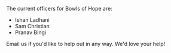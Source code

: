 The current officers for Bowls of Hope are:
- Ishan Ladhani
- Sam Christian
- Pranav Bingi

Email us if you'd like to help out in any way. We'd love your help!
